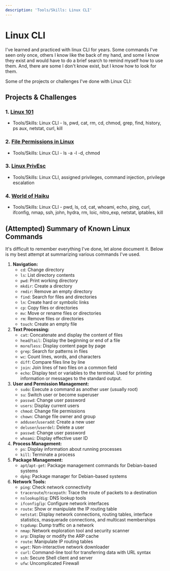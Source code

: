 ```yaml
---
description: 'Tools/Skills: Linux CLI'
---
```


# Linux CLI

I've learned and practiced with linux CLI for years. Some commands I've seen only once, others I know like the back of my hand, and some I know they exist and would have to do a brief search to remind myself how to use them. And, there are some I don't know exist, but I know how to look for them.

Some of the projects or challenges I've done with Linux CLI:

## Projects & Challenges

### 1. [Linux 101](../holiday-hack-challenge-2023/linux-101.md)

* Tools/Skills: Linux CLI - ls, pwd, cat, rm, cd, chmod, grep, find, history, ps aux, netstat, curl, kill

### 2. [File Permissions in Linux](file-permissions-in-linux.md)

* Tools/Skills: Linux CLI - ls -a -l -d, chmod

### 3. [Linux PrivEsc](../holiday-hack-challenge-2023/linux-privesc.md)

* Tools/Skills: Linux CLI, assigned privileges, command injection, privilege escalation

### 4. [World of Haiku](world-of-haiku.md)

* Tools/Skills: Linux CLI - pwd, ls, cd, cat, whoami, echo, ping, curl, ifconfig, nmap, ssh, john, hydra, rm, loic, nitro\_exp, netstat, iptables, kill

## (Attempted) Summary of Known Linux Commands

It's difficult to remember everything I've done, let alone document it. Below is my best attempt at summarizing various commands I've used.

1. **Navigation:**
   * `cd`: Change directory
   * `ls`: List directory contents
   * `pwd`: Print working directory
   * `mkdir`: Create a directory
   * `rmdir`: Remove an empty directory
   * `find`: Search for files and directories
   * `ln`: Create hard or symbolic links
   * `cp`: Copy files or directories
   * `mv`: Move or rename files or directories
   * `rm`: Remove files or directories
   * `touch`: Create an empty file
2. **Text Processing:**
   * `cat`: Concatenate and display the content of files
   * `head`/`tail`: Display the beginning or end of a file
   * `more`/`less`: Display content page by page
   * `grep`: Search for patterns in files
   * `wc`: Count lines, words, and characters
   * `diff`: Compare files line by line
   * `join`: Join lines of two files on a common field
   * `echo`: Display text or variables to the terminal. Used for printing information or messages to the standard output.
3. **User and Permission Management:**
   * `sudo`: Execute a command as another user (usually root)
   * `su`: Switch user or become superuser
   * `passwd`: Change user password
   * `users`: Display current users
   * `chmod`: Change file permissions
   * `chown`: Change file owner and group
   * `adduser`/`useradd`: Create a new user
   * `deluser`/`userdel`: Delete a user
   * `passwd`: Change user password
   * `whoami`: Display effective user ID
4. **Process Management:**
   * `ps`: Display information about running processes
   * `kill`: Terminate a process
5. **Package Management:**
   * `apt`/`apt-get`: Package management commands for Debian-based systems
   * `dpkg`: Package manager for Debian-based systems
6. **Network Tools:**
   * `ping`: Check network connectivity
   * `traceroute`/`tracepath`: Trace the route of packets to a destination
   * `nslookup`/`dig`: DNS lookup tools
   * `ifconfig`/`ip`: Configure network interfaces
   * `route`: Show or manipulate the IP routing table
   * `netstat`: Display network connections, routing tables, interface statistics, masquerade connections, and multicast memberships
   * `tcpdump`: Dump traffic on a network
   * `nmap`: Network exploration tool and security scanner
   * `arp`: Display or modify the ARP cache
   * `route`: Manipulate IP routing tables
   * `wget`: Non-interactive network downloader
   * `curl`: Command-line tool for transferring data with URL syntax
   * `ssh`: Secure Shell client and server
   * `ufw`: Uncomplicated Firewall

